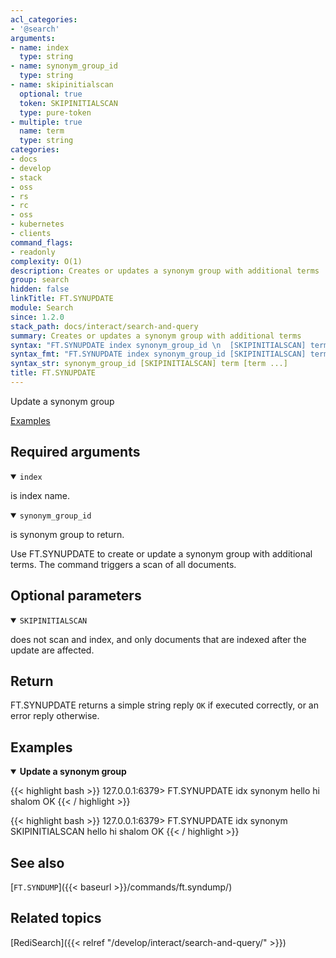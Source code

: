 ```yaml
---
acl_categories:
- '@search'
arguments:
- name: index
  type: string
- name: synonym_group_id
  type: string
- name: skipinitialscan
  optional: true
  token: SKIPINITIALSCAN
  type: pure-token
- multiple: true
  name: term
  type: string
categories:
- docs
- develop
- stack
- oss
- rs
- rc
- oss
- kubernetes
- clients
command_flags:
- readonly
complexity: O(1)
description: Creates or updates a synonym group with additional terms
group: search
hidden: false
linkTitle: FT.SYNUPDATE
module: Search
since: 1.2.0
stack_path: docs/interact/search-and-query
summary: Creates or updates a synonym group with additional terms
syntax: "FT.SYNUPDATE index synonym_group_id \n  [SKIPINITIALSCAN] term [term ...]\n"
syntax_fmt: "FT.SYNUPDATE index synonym_group_id [SKIPINITIALSCAN] term [term\n  ...]"
syntax_str: synonym_group_id [SKIPINITIALSCAN] term [term ...]
title: FT.SYNUPDATE
---
```


Update a synonym group

[Examples](#examples)

## Required arguments

<details open>
<summary><code>index</code></summary>

is index name.
</details>

<details open>
<summary><code>synonym_group_id</code></summary>

is synonym group to return.
</details>

Use FT.SYNUPDATE to create or update a synonym group with additional terms. The command triggers a scan of all documents.

## Optional parameters

<details open>
<summary><code>SKIPINITIALSCAN</code></summary>

does not scan and index, and only documents that are indexed after the update are affected.
</details>

## Return

FT.SYNUPDATE returns a simple string reply `OK` if executed correctly, or an error reply otherwise.

## Examples

<details open>
<summary><b>Update a synonym group</b></summary>

{{< highlight bash >}}
127.0.0.1:6379> FT.SYNUPDATE idx synonym hello hi shalom
OK
{{< / highlight >}}

{{< highlight bash >}}
127.0.0.1:6379> FT.SYNUPDATE idx synonym SKIPINITIALSCAN hello hi shalom
OK
{{< / highlight >}}
</details>

## See also

[`FT.SYNDUMP`]({{< baseurl >}}/commands/ft.syndump/) 

## Related topics

[RediSearch]({{< relref "/develop/interact/search-and-query/" >}})